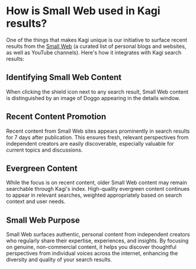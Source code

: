 # How is Small Web used in Kagi results?

One of the things that makes Kagi unique is our initiative to surface recent results from the [Small Web](https://blog.kagi.com/small-web) (a curated list of personal blogs and websites, as well as YouTube channels). Here's how it integrates with Kagi search results:

## Identifying Small Web Content
When clicking the shield icon next to any search result, Small Web content is distinguished by an image of Doggo appearing in the details window.

## Recent Content Promotion
Recent content from Small Web sites appears prominently in search results for 7 days after publication. This ensures fresh, relevant perspectives from independent creators are easily discoverable, especially valuable for current topics and discussions.

## Evergreen Content
While the focus is on recent content, older Small Web content may remain searchable through Kagi's index. High-quality evergreen content continues to appear in relevant searches, weighted appropriately based on search context and user needs.

## Small Web Purpose
Small Web surfaces authentic, personal content from independent creators who regularly share their expertise, experiences, and insights. By focusing on genuine, non-commercial content, it helps you discover thoughtful perspectives from individual voices across the internet, enhancing the diversity and quality of your search results.
